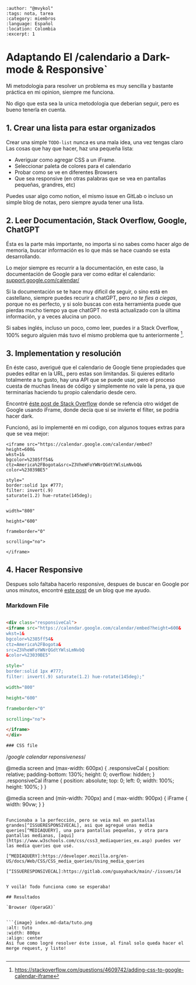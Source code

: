 ```{post} 2023-07-20
:author: "@mvykol"
:tags: nota, tarea
:category: miembros
:language: Español
:location: Colombia
:excerpt: 1
```

# Adaptando El /calendario a Dark-mode & Responsive`

Mi metodologia para resolver un problema es muy sencilla y bastante
práctica en mi opinion, siempre me funciona.

No digo que esta sea la unica metodologia que deberian seguir, pero
es bueno tenerla en cuenta.

## 1. Crear una lista para estar organizados

Crear una simple `TODO-list` nunca es una mala idea, una vez tengas claro
Las cosas que hay que hacer, haz una pequeña lista:

* Averiguar como agregar CSS a un iFrame.
* Seleccionar paleta de colores para el calendario
* Probar como se ve en diferentes Browsers
* Que sea responsive (en otras palabras que se vea en pantallas pequeñas,
grandres, etc)

Puedes usar algo como notion, el mismo issue en GitLab o incluso un simple blog de notas, pero 
siempre ayuda tener una lista.

## 2. Leer Documentación, Stack Overflow, Google, ChatGPT

Ésta es la parte más importante, no importa si no sabes como hacer algo 
de memoria, buscar información es lo que más se hace cuando se esta desarrollando.

Lo mejor siempre es recurrir a la documentación, en este caso, la documentación de Google para ver como editar el calendario:
[support.google.com/calendar/](https://support.google.com/calendar/answer/41207?hl=en)

Si la documentación se te hace muy dificil de seguir, o sino está en castellano, siempre puedes recurir a chatGPT, pero *no te fies a ciegas*, porque no es perfecto, y si solo buscas con esta herramienta puede que pierdas mucho tiempo ya que chatGPT no está actualizado con la última información, y a veces alucina un poco.

Si sabes inglés, incluso un poco, como leer, puedes ir a Stack Overflow, 100% seguro alguien más tuvo el mismo problema que tu anteriormente [^STACKOVERFLOW].


[^STACKOVERFLOW]:https://stackoverflow.com/questions/4609742/adding-css-to-google-calendar-iframe



## 3. Implementation y resolución

En éste caso, averigué que el calendario de Google tiene propiedades que puedes editar en la URL, pero estas son limitandas. Si quieres editarlo totalmente a tu gusto, hay una API que se puede usar, pero el proceso cuesta de muchas lineas de código y simplemente no vale la pena, ya que terminarías haciendo tu propio calendario desde cero.

Encontré [éste post de Stack Overflow](https://stackoverflow.com/questions/42457368/google-maps-night-mode-embed-iframe) donde se refencia otro widget de Google usando iFrame, donde decía que si se invierte el filter, se podria hacer dark.


Funcionó, asi lo implementé en mi codigo, con algunos toques extras para que se vea mejor:

```
<iframe src="https://calendar.google.com/calendar/embed?
height=600&
wkst=1&
bgcolor=%2385ff54&
ctz=America%2FBogota&src=Z3VheWFoYWNrQGdtYWlsLmNvbQ&
color=%23039BE5" 

style="
border:solid 1px #777;
filter: invert(.9)
saturate(1.2) hue-rotate(145deg);
"  

width="800"

height="600"

frameborder="0"

scrolling="no">

</iframe>
```

## 4. Hacer Responsive

Despues solo faltaba hacerlo responsive, despues de buscar en Google por unos minutos, encontré [este post](https://thomas.vanhoutte.be/miniblog/make-google-calendar-iframe-responsive) de un blog que me ayudo.

### Markdown File

```html

<div class="responsiveCal">
<iframe src="https://calendar.google.com/calendar/embed?height=600&
wkst=1&
bgcolor=%2385ff54&
ctz=America%2FBogota&
src=Z3VheWFoYWNrQGdtYWlsLmNvbQ
&color=%23039BE5"

style="
border:solid 1px #777;
filter: invert(.9) saturate(1.2) hue-rotate(145deg);"

width="800"

height="600"

frameborder="0"

scrolling="no">

</iframe>
</div>

### CSS file

```

/*google calendar reponsiveness*/

@media screen and (max-width: 600px) {
    .responsiveCal {
        position: relative;
        padding-bottom: 130%;
        height: 0;
        overflow: hidden;
    }
    .responsiveCal iframe {
        position: absolute;
        top: 0;
        left: 0;
        width: 100%;
        height: 100%;
    }
}

@media screen and (min-width: 700px) and ( max-width: 900px) {
    iFrame {
        width: 90vw;
    }
}

```

Funcionaba a la perfección, pero se veia mal en pantallas grandes[^ISSUERESPONSIVECAL], asi que agregué unas media queries[^MEDIAQUERY], una para pantallas pequeñas, y otra para pantallas medianas, [aqui](https://www.w3schools.com/css/css3_mediaqueries_ex.asp) puedes ver las media queries que usé.

[^MEDIAQUERY]:https://developer.mozilla.org/en-US/docs/Web/CSS/CSS_media_queries/Using_media_queries

[^ISSUERESPONSIVECAL]:https://gitlab.com/guayahack/main/-/issues/14


Y voilà! Todo funciona como se esperaba!

## Resultados

`Browser (OperaGX)`


```{image} index.md-data/tuto.png
:alt: tuto
:width: 800px
:align: center
Asi fue como logré resolver éste issue, al final solo queda hacer el merge request, y listo!

